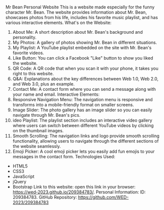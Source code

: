 Mr Bean Personal Website
This is a website made especially for the funny character Mr. Bean. The website provides information about Mr. Bean, showcases photos from his life, includes his favorite music playlist, and has various interactive elements.
What's on the Website:
1. About Me: A short description about Mr. Bean's background and personality.
2. My Photos: A gallery of photos showing Mr. Bean in different situations.
3. My Playlist: A YouTube playlist embedded on the site with Mr. Bean's favorite videos.
4. Like Button: You can click a Facebook "Like" button to show you liked the website.
5. QR Code: A QR code that when you scan it with your phone, it takes you right to this website.
6. Q&A: Explanations about the key differences between Web 1.0, Web 2.0, and Web 3.0, plus an example.
7. Contact Me: A contact form where you can send a message along with your name and email.
Interactive Elements:
1. Responsive Navigation Menu: The navigation menu is responsive and transforms into a mobile-friendly format on smaller screens.
2. Image Slider: The photo gallery has an image slider so you can easily navigate through Mr. Bean's pics.
3. ideo Playlist: The playlist section includes an interactive video gallery where users can switch between different YouTube videos by clicking on the thumbnail images.
4. Smooth Scrolling: The navigation links and logo provide smooth scrolling functionality, allowing users to navigate through the different sections of the website seamlessly.
5. Emoji Picker: A cool emoji picker lets you easily add fun emojis to your messages in the contact form.
Technologies Used:
- HTML5
- CSS3
- JavaScript
- jQuery
- Bootstrap
Link to this website:
open this link in your browser: https://wed-2023.github.io/209384783/.
Personal Information:
ID: 209384783.
GitHub Repository: https://github.com/WED-2023/209384783